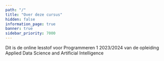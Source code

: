 ```yaml
---
path: "/"
title: "Over deze cursus"
hidden: false
information_page: true
banner: true
sidebar_priority: 7000
---
```


Dit is de online lesstof voor Programmeren 1 2023/2024 van de opleiding Applied Data Science and Artificial Intelligence
